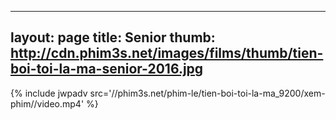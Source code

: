 
---
layout: page
title: Senior
thumb: http://cdn.phim3s.net/images/films/thumb/tien-boi-toi-la-ma-senior-2016.jpg
---
{% include jwpadv src='//phim3s.net/phim-le/tien-boi-toi-la-ma_9200/xem-phim//video.mp4' %}
